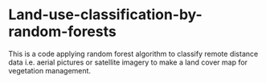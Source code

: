 # Land-use-classification-by-random-forests
This is a code applying random forest algorithm to classify remote distance data i.e. aerial pictures or satellite imagery to make a land cover map for vegetation management.
